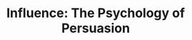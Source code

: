 ---
title: "Influence: The Psychology of Persuasion"
showDate: false
draft: false
tags: ["classic","poem"]
link: "https://www.amazon.com/Influence-Psychology-Persuasion-Robert-Cialdini/dp/006124189X/ref=sr_1_1?ie=UTF8&qid=1534835581&sr=8-1&keywords=influence+the+psychology+of+persuasion"
read: "R"
---